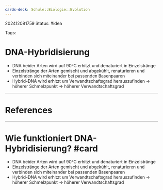 ```yaml
---
cards-deck: Schule::Biologie::Evolution
---
```

202412081759
Status: #idea

Tags:

# DNA-Hybridisierung
- DNA beider Arten wird auf 90°C erhitzt und denaturiert in Einzelstränge
- Einzelstränge der Arten gemischt und abgekühlt, renaturieren und verbinden sich miteinander bei passenden Basenpaaren
- Hybrid-DNA wird erhitzt um Verwandtschaftsgrad herauszufinden -> höherer Schmelzpunkt => höherer Verwandtschaftsgrad


---
# References



---


# Wie funktioniert DNA-Hybridisierung? #card 
- DNA beider Arten wird auf 90°C erhitzt und denaturiert in Einzelstränge
- Einzelstränge der Arten gemischt und abgekühlt, renaturieren und verbinden sich miteinander bei passenden Basenpaaren
- Hybrid-DNA wird erhitzt um Verwandtschaftsgrad herauszufinden -> höherer Schmelzpunkt => höherer Verwandtschaftsgrad